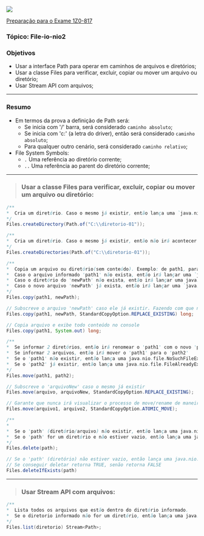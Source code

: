 ![](https://github.com/ocpjp-study/file-io-nio2/blob/main/ocpjp.png)

[Preparação para o Exame 1Z0-817](https://education.oracle.com/pt_BR/upgrade-ocp-java-6-7-8-to-java-se-11-developer/pexam_1Z0-817)

### Tópico: File-io-nio2
### Objetivos
- Usar a interface Path para operar em caminhos de arquivos e diretórios;
- Usar a classe Files para verificar, excluir, copiar ou mover um arquivo ou diretório;
- Usar Stream API com arquivos;

<hr>

### Resumo
- Em termos da prova a definição de Path será:
  - Se inicia com '/' barra, será considerado `caminho absoluto`;
  - Se inicia com 'c:' (a letra do driver), então será considerado `caminho absoluto`;
  - Para qualquer outro cenário, será considerado `caminho relativo`;
- File System Symbols:
  - `.` Uma referência ao diretório corrente;
  - `..` Uma referência ao parent do diretório corrente;

<hr>

> ### Usar a classe Files para verificar, excluir, copiar ou mover um arquivo ou diretório:
```java
/**
*  Cria um diretório. Caso o mesmo já existir, então lança uma `java.nio.file.FileAlreadyExistsException`
*/
Files.createDirectory(Path.of("C:\\diretorio-01"));
```

```java
/**
*  Cria um diretório. Caso o mesmo já existir, então não irá acontecer nada.
*/
Files.createDirectories(Path.of("C:\\diretorio-01"));
```

```java
/**
*  Copia um arquivo ou diretório(sem conteúdo). Exemplo: de path1, para newPath.
*  Caso o arquivo informado 'path1' não exista, então irá lançar uma `java.nio.file.NoSuchFileException`
*  Caso o diretório do 'newPath' não exista, então irá lançar uma java.nio.file.NoSuchFileException
*  Caso o novo arquivo 'newPath' já exista, então irá lançar uma `java.nio.file.FileAlreadyExistsException`
*/
Files.copy(path1, newPath);

// Subscreve o arquivo 'newPath' caso ele já existir. Fazendo com que não lance mais uma Exception.
Files.copy(path1, newPath, StandardCopyOption.REPLACE_EXISTING) long;

// Copia arquivo e exibe todo conteúdo no console
Files.copy(path1, System.out) long;
```

```java
/**
*  Se informar 2 diretórios, então irá renomear o 'path1' com o novo 'path2'
*  Se informar 2 arquivos, então irá mover o 'path1' para o 'path2'
*  Se o 'path1' não existir, então lança uma java.nio.file.NoSuchFileException
*  Se o 'path2' já existir, então lança uma java.nio.file.FileAlreadyExistsException
*/
Files.move(path1, path2);

// Subscreve o 'arquivoNew' caso o mesmo já existir
Files.move(arquivo, arquivoNew, StandardCopyOption.REPLACE_EXISTING);

// Garante que nunca irá visualizar o processo de move/rename de maneira incompleta
Files.move(arquivo1, arquivo2, StandardCopyOption.ATOMIC_MOVE);
```

```java
/**
*
*  Se o 'path' (diretório/arquivo) não existir, então lança uma java.nio.file.NoSuchFileException
*  Se o 'path' for um diretório e não estiver vazio, então lança uma java.nio.file.DirectoryNotEmptyException
*/
Files.delete(path);

// Se o 'path' (diretório) não estiver vazio, então lança uma java.nio.file.DirectoryNotEmptyException
// Se conseguir deletar retorna TRUE, senão retorna FALSE
Files.deleteIfExists(path)
```

<hr>

> ### Usar Stream API com arquivos:
```java
/**
*  Lista todos os arquivos que estão dentro do diretório informado.
*  Se o diretorio informado não for um diretório, então lança uma java.nio.file.NotDirectoryException
*/
Files.list(diretorio) Stream<Path>;
```
